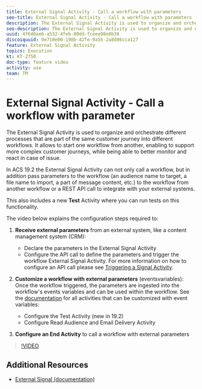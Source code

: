 ```yaml
---
title: External Signal Activity - Call a workflow with parameters
seo-title: External Signal Activity - Call a workflow with parameters
description: The External Signal Activity is used to organize and orchestrate different processes that are part of the same customer journey into different workflows. It allows to start one workflow from another, enabling to support more complex customer journeys, while being able to better monitor and react in case of issue.
seo-description: The External Signal Activity is used to organize and orchestrate different processes that are part of the same customer journey into different workflows. It allows to start one workflow from another, enabling to support more complex customer journeys, while being able to better monitor and react in case of issue.
uuid: 4f640ae6-a532-4feb-80dd-fceee98e0b38
discoiquuid: 0e710e00-198b-42fe-9a55-2a8d86cca127
feature: External Signal Activity
topics: Execution  
kt: KT-2750 
doc-type: feature video
activity: use
team: TM
---
```


# External Signal Activity - Call a workflow with parameter

The External Signal Activity is used to organize and orchestrate different processes that are part of the same customer journey into different workflows. It allows to start one workflow from another, enabling to support more complex customer journeys, while being able to better monitor and react in case of issue.

In ACS 19.2 the External Signal Activity can not only call a workflow, but in addition pass parameters to the workflow (an audience name to target, a file name to import, a part of message content, etc.) to the workflow from another workflow or a REST API call to integrate with your external systems.

This also includes a new **Test** Activity where you can run tests on this functionality.

The video below explains the configuration steps required to:

1. **Receive external parameters** from an external system, like a content management system (CRM):
   * Declare the parameters in the External Signal Activity
   * Configure the API call to define the parameters and trigger the workflow External Signal Activity. For more information on how to configure an API call please see [Triggering a Signal Activity](https://docs.campaign.adobe.com/doc/standard/en/api/ACS_API.html#triggering-a-signal-activity).
  
2. **Customize a workflow with external parameters** (eventsvariables):
Once the workflow triggered, the parameters are ingested into the workflow's events variables and can be used within the workflow. See the [documentation](https://helpx.adobe.com/campaign/standard/automating/using/calling-a-workflow-with-external-parameters.html) for all activities that can be customized with event variables:
   * Configure the Test Activity (new in 19.2)
   * Configure Read Audience and Email Delivery Activity
3. **Configure an End Activity** to call a workflow with external parameters

>[!VIDEO](https://video.tv.adobe.com/v/27249/?quality=12)

## Additional Resources

* [External Signal (documentation)](https://docs.adobe.com/content/help/en/campaign-standard/using/managing-processes-and-data/data-management-activities/external-api.html)
